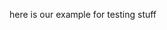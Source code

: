 here is our example for testing stuff


<TestAlert display-text="Test" />




<!-- <GeneralList  /> -->

<GeneralList fileName="features" />

<GeneralList fileName="roster" />

<SlickList />